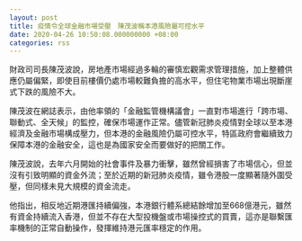 ```yaml
---
layout: post
title: 疫情令全球金融市場受壓　陳茂波稱本港風險屬可控水平
date: 2020-04-26 10:50:08.000000000 +08:00
categories: rss
---
```


財政司司長陳茂波說，房地產市場經過多輪的審慎宏觀需求管理措施，加上整體供應仍屬偏緊，即使目前樓價仍處市場較難負擔的高水平，但住宅物業市場出現斷崖式下跌的風險不大。

陳茂波在網誌表示，由他率領的「金融監管機構議會」一直對市場進行「跨市場、聯動式、全天候」的監控，確保市場運作正常。儘管新冠肺炎疫情對全球以至本港經濟及金融巿場構成壓力，但本港的金融風險仍屬可控水平，特區政府會繼續致力保障本港的金融安全，這也是為國家安全而要做好的把關工作。

陳茂波說，去年六月開始的社會事件及暴力衝擊，雖然曾經損害了市場信心，但並沒有引致明顯的資金外流；至於近期的新冠肺炎疫情，雖令港股一度顯著隨外圍受壓，但同樣未見大規模的資金流走。

他指出，相反地近期港匯持續偏強，本港銀行體系總結餘增加至668億港元，雖然有資金持續流入香港，但並不存在大型投機盤或市場操控式的買賣，這亦是聯繫匯率機制的正常自動操作，發揮維持港元匯率穩定的作用。
